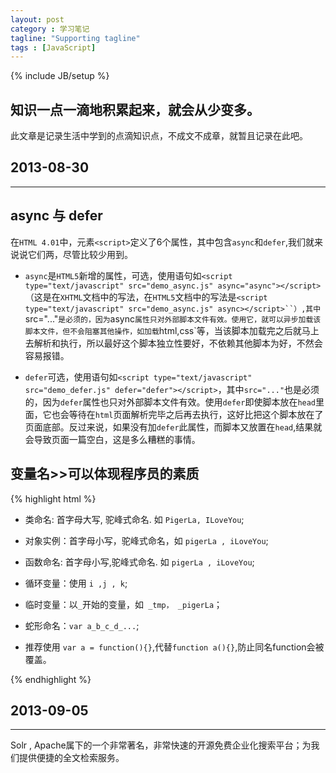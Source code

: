 ```yaml
---
layout: post
category : 学习笔记
tagline: "Supporting tagline"
tags : [JavaScript]
---
```


{% include JB/setup %}

## 知识一点一滴地积累起来，就会从少变多。 ##

此文章是记录生活中学到的点滴知识点，不成文不成章，就暂且记录在此吧。

## 2013-08-30 ##

----------

## async 与 defer ##

在`HTML 4.01`中，元素`<script>`定义了6个属性，其中包含`async`和`defer`,我们就来说说它们两，尽管比较少用到。

- `async`是`HTML5`新增的属性，可选，使用语句如`<script type="text/javascript" src="demo_async.js" async="async"></script>`（这是在`XHTML`文档中的写法，在`HTML5`文档中的写法是`<script type="text/javascript" src="demo_async.js" async></script>``）,其中`src="..."`是必须的，因为`async`属性只对外部脚本文件有效。使用它，就可以异步加载该脚本文件，但不会阻塞其他操作，如加载`html,css`等，当该脚本加载完之后就马上去解析和执行，所以最好这个脚本独立性要好，不依赖其他脚本为好，不然会容易报错。

<!--break-->

- `defer`可选，使用语句如`<script type="text/javascript" src="demo_defer.js" defer="defer"></script>`，其中`src="..."`也是必须的，因为`defer`属性也只对外部脚本文件有效。使用`defer`即使脚本放在`head`里面，它也会等待在`html`页面解析完毕之后再去执行，这好比把这个脚本放在了页面底部。反过来说，如果没有加`defer`此属性，而脚本又放置在`head`,结果就会导致页面一篇空白，这是多么糟糕的事情。


## 变量名>>可以体现程序员的素质 ##

{% highlight html %}

- 类命名: 首字母大写, 驼峰式命名. 如 `PigerLa, ILoveYou`;

- 对象实例：首字母小写，驼峰式命名，如 `pigerLa , iLoveYou`;

- 函数命名: 首字母小写,驼峰式命名. 如 `pigerLa , iLoveYou`;

- 循环变量：使用 `i ,j , k`;

- 临时变量：以`_`开始的变量，如` _tmp， _pigerLa`；

- 蛇形命名：`var a_b_c_d_...`;

- 推荐使用 `var a = function(){}`,代替`function a(){}`,防止同名function会被覆盖。

{% endhighlight %}


## 2013-09-05 ##

----------


Solr , Apache属下的一个非常著名，非常快速的开源免费企业化搜索平台；为我们提供便捷的全文检索服务。

